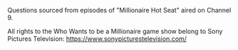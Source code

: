 Questions sourced from episodes of "Millionaire Hot Seat" aired on Channel 9.

All rights to the Who Wants to be a Millionaire game show belong to Sony Pictures Television: https://www.sonypicturestelevision.com/
